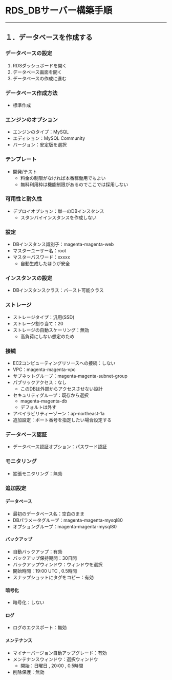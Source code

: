# RDS_DBサーバー構築手順

---

## １．データベースを作成する

### データベースの設定

1. RDSダッシュボードを開く
2. データベース画面を開く
3. データベースの作成に進む

### データベース作成方法

* 標準作成

### エンジンのオプション

* エンジンのタイプ：MySQL
* エディション：MySQL Community
* バージョン：安定版を選択

### テンプレート

* 開発/テスト
  * 料金の制限がなければ本番稼働用でもよい
  * 無料利用枠は機能制限があるのでここでは採用しない

### 可用性と耐久性

* デプロイオプション：単一のDBインスタンス
  * スタンバイインスタンスを作成しない

### 設定

* DBインスタンス識別子：magenta-magenta-web
* マスターユーザー名：root
* マスターパスワード：xxxxx
  * 自動生成したほうが安全

### インスタンスの設定

* DBインスタンスクラス：バースト可能クラス

### ストレージ

* ストレージタイプ：汎用(SSD)
* ストレージ割り当て：20
* ストレージの自動スケーリング：無効
  * 高負荷にしない想定のため

### 接続

* EC2コンピューティングリソースへの接続：しない
* VPC：magenta-magenta-vpc
* サブネットグループ：magenta-magenta-subnet-group
* パブリックアクセス：なし
  * このDBは外部からアクセスさせない設計
* セキュリティグループ：既存から選択
  * magenta-magenta-db
  * デフォルトは外す
* アベイラビリティーゾーン：ap-northeast-1a
* 追加設定：ポート番号を指定したい場合設定する

### データベース認証

* データベース認証オプション：パスワード認証

### モニタリング

* 拡張モニタリング：無効

### 追加設定

#### データベース

* 最初のデータベース名：空白のまま
* DBパラメータグループ：magenta-magenta-mysql80
* オプショングループ：magenta-magenta-mysql80

#### バックアップ

* 自動バックアップ：有効
* バックアップ保持期間：30日間
* バックアップウィンドウ：ウィンドウを選択
* 開始時間：19:00 UTC , 0.5時間
* スナップショットにタグをコピー：有効

#### 暗号化

* 暗号化：しない

#### ログ

* ログのエクスポート：無効

#### メンテナンス

* マイナーバージョン自動アップグレード：有効
* メンテナンスウィンドウ：選択ウィンドウ
  * 開始：日曜日 , 20:00 , 0.5時間
* 削除保護：無効
